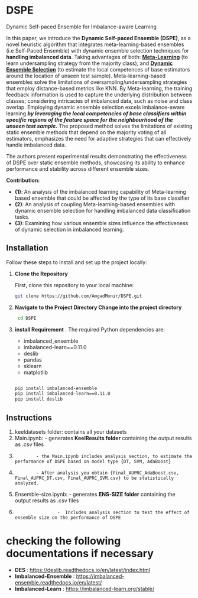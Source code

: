 # DSPE
Dynamic Self-paced Ensemble for Imbalance-aware Learning

In this paper, we introduce the **Dynamic Self-paced Ensemble (DSPE)**, as a novel heuristic algorithm that integrates meta-learning-based ensembles (i.e Self-Paced Ensemble) with dynamic ensemble selection techniques for **handling imbalanced data**. Taking advantages of both: **<ins>Meta-Learning</ins>** (to learn undersampling strategy from the majority class), and **<ins>Dynamic Ensemble Selection</ins>** (to estimate the local competences of base estimators around the location of unseen test sample). Meta-learning-based ensembles solve the limitations of oversampling/undersampling strategies that employ distance-based metrics like KNN. By Meta-learning, the training feedback information is used to capture the underlying distribution between classes; considering intricacies of imbalanced data, such as noise and class overlap. Employing dynamic ensemble selection excels imbalance-aware learning ***by leveraging the local competencies of base classifiers within specific regions of the feature space for the neighbourhood of the unseen test sample.*** The proposed method solves the limitations of existing static ensemble methods that depend on the majority voting of all estimators, emphasizes the need for adaptive strategies that can effectively handle imbalanced data.

The authors present experimental results demonstrating the effectiveness of DSPE over static ensemble methods, showcasing its ability to enhance performance and stability across different ensemble sizes. 

**Contribution:**
- **(1)**: An analysis of the imbalanced learning capability of Meta-learning based ensemble that could be affected by
the type of its base classifier
- **(2)**: An analysis of coupling Meta-learning-based ensembles with dynamic ensemble selection for handling imbalanced data classification tasks.
- **(3)**:  Examining how various ensemble sizes influence the effectiveness of dynamic selection in imbalanced learning.
 

## Installation

Follow these steps to install and set up the project locally:

1. **Clone the Repository**

   First, clone this repository to your local machine:
   ```bash
   git clone https://github.com/AmgadMonir/DSPE.git

2. **Navigate to the Project Directory Change into the project directory**
   ```bash
    cd DSPE
   
3. **install Requirement**  .
    The required Python dependencies are:
     + imbalanced_ensemble
     + imbalanced-learn==0.11.0
     + deslib
     + pandas
     + sklearn
     + matplotlib 
     ```bash
     
     pip install imbalanced-ensemble
     pip install imbalanced-learn==0.11.0
     pip install deslib

## Instructions

1. keeldatasets folder: contains all your datasets
1. Main.ipynb: - generates **KeelResults folder** containing the output results as .csv files
2.             - the Main.ipynb includes analysis section, to estimate the performance of DSPE based on model type {DT, SVM, AdaBoost}
3.             - After analysis you obtain {Final_AUPRC_AdaBoost.csv, Final_AUPRC_DT.csv, Final_AUPRC_SVM.csv} to be statistically analyzed.   
4. Ensemble-size.ipynb: - generates **ENS-SIZE folder** containing the output results as .csv files
5.                     -  Includes analysis section to test the effect of ensemble size on the performance of DSPE 


# checking the following documentations if necessary

  + **DES** : https://deslib.readthedocs.io/en/latest/index.html
  + **Imbalanced-Ensemble** : https://imbalanced-ensemble.readthedocs.io/en/latest/
  + **Imbalanced-Learn** : https://imbalanced-learn.org/stable/
